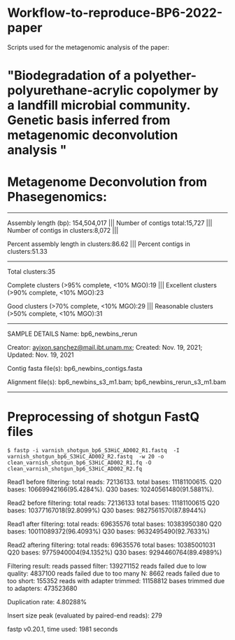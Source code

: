 # Workflow-to-reproduce-BP6-2022-paper
Scripts used for the metagenomic analysis of the paper: 
# "Biodegradation of a polyether-polyurethane-acrylic copolymer by a landfill microbial community. Genetic basis   inferred from metagenomic deconvolution analysis "

# Metagenome Deconvolution from Phasegenomics:
------------------------------------------------------
Assembly length (bp):	154,504,017 ||| Number of contigs total:15,727 ||| Number of contigs in clusters:8,072 ||| 

Percent assembly length in clusters:86.62 ||| Percent contigs in clusters:51.33

------------------------------------------------------

Total clusters:35

Complete clusters (>95% complete, <10% MGO):19 ||| Excellent clusters (>90% complete, <10% MGO):23

Good clusters (>70% complete, <10% MGO):29 ||| Reasonable clusters (>50% complete, <10% MGO):31

------------------------------------------------------
SAMPLE DETAILS   Name: bp6_newbins_rerun

Creator: ayixon.sanchez@mail.ibt.unam.mx; Created: Nov. 19, 2021; Updated: Nov. 19, 2021

Contig fasta file(s): bp6_newbins_contigs.fasta

Alignment file(s): bp6_newbins_s3_m1.bam; bp6_newbins_rerun_s3_m1.bam

-------------------------------------------------------
# Preprocessing of shotgun FastQ files
    $ fastp -i varnish_shotgun_bp6_S3HiC_AD002_R1.fastq  -I varnish_shotgun_bp6_S3HiC_AD002_R2.fastq  -w 20 -o clean_varnish_shotgun_bp6_S3HiC_AD002_R1.fq -O   clean_varnish_shotgun_bp6_S3HiC_AD002_R2.fq


Read1 before filtering:
total reads: 72136133.
total bases: 11181100615.
Q20 bases: 10669942166(95.4284%).
Q30 bases: 10240561480(91.5881%).

Read2 before filtering:
total reads: 72136133
total bases: 11181100615
Q20 bases: 10377167018(92.8099%)
Q30 bases: 9827561570(87.8944%)

Read1 after filtering:
total reads: 69635576
total bases: 10383950380
Q20 bases: 10011089372(96.4093%)
Q30 bases: 9632495490(92.7633%)

Read2 aftering filtering:
total reads: 69635576
total bases: 10385001031
Q20 bases: 9775940004(94.1352%)
Q30 bases: 9294460764(89.4989%)

Filtering result:
reads passed filter: 139271152
reads failed due to low quality: 4837100
reads failed due to too many N: 8662
reads failed due to too short: 155352
reads with adapter trimmed: 11158812
bases trimmed due to adapters: 473523680

Duplication rate: 4.80288%

Insert size peak (evaluated by paired-end reads): 279

fastp v0.20.1, time used: 1981 seconds
